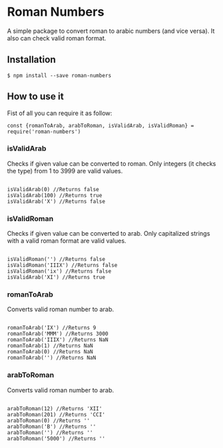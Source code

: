 Roman Numbers
==============

A simple package to convert roman to arabic numbers (and vice versa). It also can check valid roman format.

## Installation

<pre><code>$ npm install --save roman-numbers</code></pre>

## How to use it

Fist of all you can require it as follow:

<pre><code>const {romanToArab, arabToRoman, isValidArab, isValidRoman} = require('roman-numbers')</code></pre>

### isValidArab

Checks if given value can be converted to roman. Only integers (it checks the type) from 1 to 3999 are valid values.

<pre><code>
isValidArab(0) //Returns false
isValidArab(100) //Returns true
isValidArab('X') //Returns false
</code></pre>

### isValidRoman

Checks if given value can be converted to arab. Only capitalized strings with a valid roman format are valid values.

<pre><code>
isValidRoman('') //Returns false
isValidRoman('IIIX') //Returns false
isValidRoman('ix') //Returns false
isValidArab('XI') //Returns true
</code></pre>

### romanToArab

Converts valid roman number to arab.

<pre><code>
romanToArab('IX') //Returns 9
romanToArab('MMM') //Returns 3000
romanToArab('IIIX') //Returns NaN
romanToArab(1) //Returns NaN
romanToArab(0) //Returns NaN
romanToArab('') //Returns NaN
</code></pre>

### arabToRoman

Converts valid roman number to arab.

<pre><code>
arabToRoman(12) //Returns 'XII'
arabToRoman(201) //Returns 'CCI'
arabToRoman(0) //Returns ''
arabToRoman('B') //Returns ''
arabToRoman('') //Returns ''
arabToRoman('5000') //Returns ''
</code></pre>
